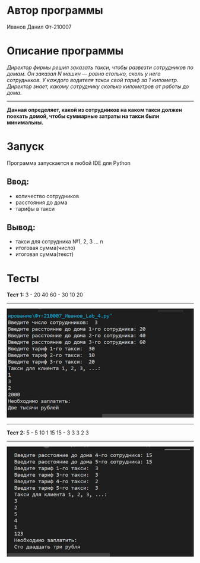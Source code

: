 # Автор программы
Иванов Данил Фт-210007
# Описание программы 
*Директор фирмы решил заказать такси, чтобы развезти сотрудников по домам. Он заказал N машин — ровно столько, сколь у него сотрудников. У каждого водителя такси свой тариф за 1 километр. Директор знает, какому сотруднику сколько километров от работы до дома.*
___
**Данная определяет, какой из сотрудников на каком такси должен поехать домой, чтобы суммарные затраты на такси были минимальны.**
# Запуск
Программа запускается в любой IDE для Python
## Ввод:
- количество сотрудников
- расстояния до дома
- тарифы в такси
## Вывод:
- такси для сотрудника №1, 2, 3 ... n
- итоговая сумма(число)
- итоговая сумма(текст)
# Тесты
**Тест 1:** 3 - 20 40 60 - 30 10 20 
___
![](https://github.com/I-D-S/Taxi/blob/main/images/3.png)
___
**Тест 2:** 5 - 5 10 1 15 15 - 3 3 3 2 3
___
![](https://github.com/I-D-S/Taxi/blob/main/images/5.png)
